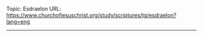 Topic: Esdraelon
URL: https://www.churchofjesuschrist.org/study/scriptures/tg/esdraelon?lang=eng

---

